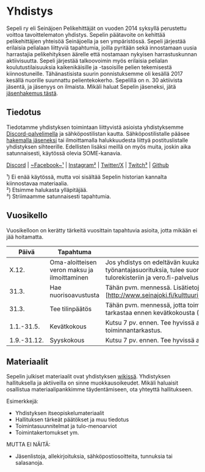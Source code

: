 Yhdistys
========

Sepeli ry eli Seinäjoen Pelikehittäjät on vuoden 2014 syksyllä perustettu voittoa tavoittelematon yhdistys. Sepelin päätavoite on kehittää pelikehittäjien yhteisöä Seinäjoella ja sen ympäristössä. Sepeli järjestää erilaisia pelialaan liittyviä tapahtumia, joilla pyritään sekä innostamaan uusia harrastajia pelikehityksen äärelle että nostamaan nykyisen harrastuskunnan aktiivisuutta. Sepeli järjestää talkoovoimin myös erilaisia pelialan koulutustilaisuuksia kaikenikäisille ja -tasoisille pelien tekemisestä kiinnostuneille. Tähänastisista suurin ponnistuksemme oli kesällä 2017 kesällä nuorille suunnattu pelientekokerho. Sepelillä on n. 30 aktiivista jäsentä, ja jäsenyys on ilmaista. Mikäli haluat Sepelin jäseneksi, jätä [jäsenhakemus tästä](https://goo.gl/forms/E6MraZeXRUn5DE1E3).

## Tiedotus

Tiedotamme yhdistyksen toimintaan liittyvistä asioista yhdistyksemme [Discord-palvelimella](https://discord.gg/n8Kx8Qm) ja sähköpostilistan kautta. Sähköpostilistalle pääsee [hakemalla jäseneksi](https://goo.gl/forms/E6MraZeXRUn5DE1E3) tai ilmoittamalla halukkuudesta liittyä postituslistalle yhdistyksen sihteerille. Edellisten lisäksi meillä on myös muita, joskin aika satunnaisesti, käytössä olevia SOME-kanavia.

[Discord](https://discord.gg/n8Kx8Qm) | [~Facebook~¹](https://www.facebook.com/sepeliry) | [Instagram²](https://www.instagram.com/sepeliry/) | [Twitter/X](https://twitter.com/sepeliry) | [Twitch³](https://www.twitch.tv/sepeliry) | [Github](https://github.com/sepeliry)

¹) Ei enää käytössä, mutta voi sisältää Sepelin historian kannalta kiinnostavaa materiaalia.  
²) Etsimme halukasta ylläpitäjää.  
³) Striimaamme satunnaisesti tapahtumia.  

## Vuosikello

Vuosikelloon on kerätty tärkeitä vuosittain tapahtuvia asioita, jotta mikään ei jää hoitamatta.

Päivä | Tapahtuma | Huomioita
--- | --- | ---
X.12. | Oma-aloitteisen veron maksu ja ilmoittaminen | Jos yhdistys on edeltävän kuukauden aikana maksanut työnantajasuorituksia, tulee suoritukset ja ennakonpidätykset ilmoittaa tulorekisteriin ja vero.fi-palvelussa seuraavan kk. 12. päivään mennessä.
31.3. | Hae nuorisoavustusta | Tähän pvm. mennessä. Lisätietoja [(Seinäjoen kaupungin sivuilta)[http://www.seinajoki.fi/kulttuurijaliikunta/nuorisopalvelut/avustukset.html]]).
31.3. | Tee tilinpäätös | Tähän pvm. mennessä, jotta toiminnatarkastajalla on kaksi viikkoa aikaa tarkastaa ennen kevätkokousta (Verottajan hard deadline 30.4.).
1.1.-31.5. | Kevätkokous | Kutsu 7 pv. ennen. Tee hyvissä ajoin vuosikertomus, tilinpäätös ja toiminnantarkastus.
1.9.-31.12. | Syyskokous | Kutsu 7 pv. ennen. Tee hyvissä ajoin toimintasuunnitelma ja talousarvio.

## Materiaalit

Sepelin julkiset materiaalit ovat yhdistyksen [wikissä](https://github.com/sepeliry/YhdistyksenToiminta). Yhdistyksen hallituksella ja aktiiveilla on sinne muokkausoikeudet. Mikäli haluaisit osallistua materiaalipankkimme täydentämiseen, ota yhteyttä hallitukseen.

Esimerkkejä:
* Yhdistyksen itseopiskelumateriaalit
* Hallituksen tärkeät päätökset ja muu tiedotus 
* Toimintasuunnitelmat ja tulo-menoarviot
* Toimintakertomukset ym.

MUTTA EI NÄITÄ:
- Jäsenlistoja, allekirjoituksia, sähköpostiosoitteita, tunnuksia tai salasanoja.
